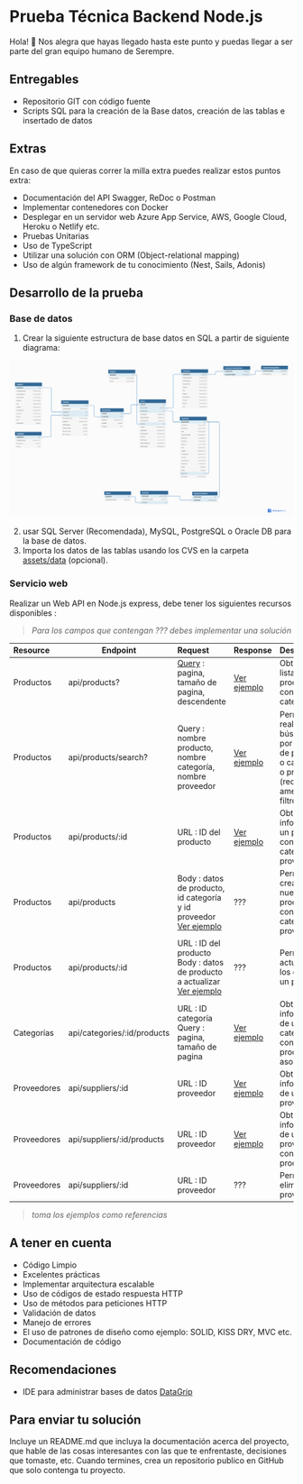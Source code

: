 # Prueba Técnica Backend Node.js

Hola! 👋 Nos alegra que hayas llegado hasta este punto y puedas llegar a ser parte del gran equipo humano de Serempre.



## Entregables

- Repositorio GIT con código fuente
- Scripts SQL para la creación de la Base datos, creación de las tablas e insertado de datos



## Extras

En caso de que quieras correr la milla extra puedes realizar estos puntos extra:

- Documentación del API Swagger, ReDoc o Postman
- Implementar contenedores con Docker
- Desplegar en un servidor web Azure App Service, AWS, Google Cloud, Heroku o Netlify etc.
- Pruebas Unitarias
- Uso de TypeScript
- Utilizar una solución con ORM (Object-relational mapping)
- Uso de algún framework de tu conocimiento (Nest, Sails, Adonis)



## Desarrollo de la prueba

### Base de datos

1. Crear la siguiente estructura de base datos en SQL a partir de siguiente diagrama:

<img src="./assets/erd.png" alt="Diagrama Modelo Entidad Relación" style="zoom:150%;" />

2. usar SQL Server (Recomendada), MySQL, PostgreSQL o Oracle DB para la base de datos.
3. Importa los datos de las tablas usando los CVS en la carpeta [assets/data](./assets/data) (opcional).



### Servicio web

Realizar un Web API en Node.js express, debe tener los siguientes recursos disponibles :

>   *Para los campos que contengan ??? debes implementar una solución*

| Resource    | Endpoint                    | Request                                                      | Response                                                     | Descripción                                                  |
| :---------- | --------------------------- | :----------------------------------------------------------- | ------------------------------------------------------------ | ------------------------------------------------------------ |
| Productos   | api/products?               | [Query](https://es.wikipedia.org/wiki/Query_string) : pagina, tamaño de pagina, descendente | [Ver ejemplo](./assets/responses/products/products-1.json)   | Obtiene el listado de productos con su categoría             |
| Productos   | api/products/search?        | Query : nombre producto, nombre categoría, nombre proveedor  | [Ver ejemplo](./assets/responses/products/products-2.json)   | Permite realizar una búsqueda por nombre de producto o categoría o proveedor (requiere amenos un filtro) |
| Productos   | api/products/:id            | URL : ID del producto                                        | [Ver ejemplo](./assets/responses/products/products-3.json)   | Obtiene la información un producto con su categoría y proveedor |
| Productos   | api/products                | Body : datos de producto, id categoría y id proveedor<br />[Ver ejemplo](./assets/responses/products/products-4.json) | ???                                                          | Permite crear un nuevo producto con su categoría y proveedor |
| Productos   | api/products/:id            | URL : ID del producto<br />Body : datos de producto a actualizar<br />[Ver ejemplo](./assets/responses/products/products-5.json) | ???                                                          | Permite actualizar los datos de un producto                  |
| Categorías  | api/categories/:id/products | URL : ID categoría<br />Query : pagina, tamaño de pagina     | [Ver ejemplo](./assets/responses/categories/categories-1.json) | Obtiene la información de una categoría, con sus productos asociados |
| Proveedores | api/suppliers/:id           | URL : ID proveedor                                           | [Ver ejemplo](./assets/responses/suppliers/suppliers-1.json) | Obtiene la información de un proveedor                       |
| Proveedores | api/suppliers/:id/products  | URL : ID proveedor                                           | [Ver ejemplo](./assets/responses/suppliers/suppliers-2.json) | Obtiene la información de un proveedor con sus productos     |
| Proveedores | api/suppliers/:id           | URL : ID proveedor                                           | ???                                                          | Permite eliminar un proveedor                                |

>   *toma los ejemplos como referencias*

## A tener en cuenta

- Código Limpio
- Excelentes prácticas
- Implementar arquitectura escalable
- Uso de códigos de estado respuesta HTTP
- Uso de métodos para peticiones HTTP
- Validación de datos
- Manejo de errores
- El uso de patrones de diseño como ejemplo: SOLID, KISS DRY, MVC etc.
- Documentación de código



## Recomendaciones

- IDE para administrar bases de datos [DataGrip](https://www.jetbrains.com/datagrip/)



## Para enviar tu solución

Incluye un README.md que incluya la documentación acerca del proyecto, que hable de las cosas interesantes con las que te enfrentaste, decisiones que tomaste, etc. Cuando termines, crea un repositorio publico en GitHub que solo contenga tu proyecto.